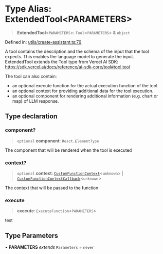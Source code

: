 # Type Alias: ExtendedTool\<PARAMETERS\>

> **ExtendedTool**\<`PARAMETERS`\>: `Tool`\<`PARAMETERS`\> & `object`

Defined in: [utils/create-assistant.ts:79](https://github.com/GeoDaCenter/openassistant/blob/65e761aafcb8b3d759c0e5ae9c1cbe8e024f7128/packages/core/src/utils/create-assistant.ts#L79)

A tool contains the description and the schema of the input that the tool expects.
This enables the language model to generate the input.
ExtendedTool extends the Tool type from Vercel AI SDK: https://sdk.vercel.ai/docs/reference/ai-sdk-core/tool#tool.tool

The tool can also contain:
- an optional execute function for the actual execution function of the tool.
- an optional context for providing additional data for the tool execution.
- an optional component for rendering additional information (e.g. chart or map) of LLM response.

## Type declaration

### component?

> `optional` **component**: `React.ElementType`

The component that will be rendered when the tool is executed

### context?

> `optional` **context**: [`CustomFunctionContext`](CustomFunctionContext.md)\<`unknown`\> \| [`CustomFunctionContextCallback`](CustomFunctionContextCallback.md)\<`unknown`\>

The context that will be passed to the function

### execute

> **execute**: `ExecuteFunction`\<`PARAMETERS`\>

test

## Type Parameters

• **PARAMETERS** *extends* `Parameters` = `never`
